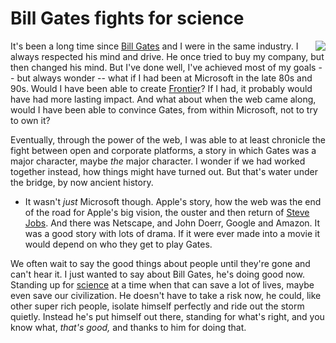 # Bill Gates fights for science
<img src="http://scripting.com/images/2020/04/26/billGatesHead.png" border="0" align="right">It's been a long time since <a href="https://www.google.com/search?q=site%3Ascripting.com+%22bill+gates%22">Bill Gates</a> and I were in the same industry. I always respected his mind and drive. He once tried to buy my company, but then changed his mind. But I've done well, I've achieved most of my goals -- but always wonder -- what if I had been at Microsoft in the late 80s and 90s. Would I have been able to create <a href="http://frontier.userland.com/">Frontier</a>? If I had, it probably would have had more lasting impact. And what about when the web came along, would I have been able to convince Gates, from within Microsoft, not to try to own it? 

Eventually, through the power of the web, I was able to at least chronicle the fight between open and corporate platforms, a story in which Gates was a major character, maybe <i>the</i> major character. I wonder if we had worked together instead, how things might have turned out. But that's water under the bridge, by now ancient history. 
* It wasn't <i>just</i> Microsoft though. Apple's story, how the web was the end of the road for Apple's big vision, the ouster and then return of <a href="http://scripting.com/images/2020/05/03/gatesJobs.png">Steve Jobs</a>. And there was Netscape, and John Doerr, Google and Amazon. It was a good story with lots of drama. If it were ever made into a movie it would depend on who they get to play Gates. 

We often wait to say the good things about people until they're gone and can't hear it. I just wanted to say about Bill Gates, he's doing good now. Standing up for <a href="https://www.washingtonpost.com/technology/2020/05/02/bill-gates-coronavirus-science/">science</a> at a time when that can save a lot of lives, maybe even save our civilization. He doesn't have to take a risk now, he could, like other super rich people, isolate himself perfectly and ride out the storm quietly. Instead he's put himself out there, standing for what's right, and you know what, <i>that's good, </i>and thanks to him for doing that. 

